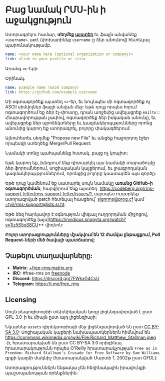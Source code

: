 # Բաց նամակ ՐՄՍ-ին ի աջակցություն #

Ստորագրելու համար, **սեղմեք [այստեղ](https://github.com/rms-support-letter/rms-support-letter.github.io/new/master/_data/signed)** եւ ֆայլն անվանեք `<username>.yaml` (փոխարինեք `username`-ը ձեր անունով) հետեւյալ պարունակությամբ.

```yaml
name: <your name here (optional organization or company)>
link: <link to your profile or site>
```

Առանց `<>`-երի:

Օրինակ.
```yaml
name: Example name (Good company)
link: https://github.com/example_username
```

Մի օգտագործեք այստեղ `<>`-եր, եւ նույնպես մի ոգտագործեք ոչ ASCII սիմվոլներ ֆայլի անվան մեջ:
Եթե դուք որպես հղում ոգտագործում եք ձեր էլ-փոստը, դրան առջեւից ավելացրեք `mailto:`:
Հնարավորության չափով, ոգտագործեք ձեր իսկական անունը, եւ ավելացրեք ձեր պրոձեկտները եւ կազմակերպւթյունները որոնց անունից կարող եք ստորագրել, բոլորը փակագծերում:

Այնուհետեւ սեղմեք "Propose new File" եւ անցեք հաջորդող էջեր որպեսզի ստեղծեք Merge/Pull Request:

Նամակի տոնը պահպանենք հստակ, բայց ոչ կոպիտ:

Եթե կարող եք, խնդրում ենք դիտարկել այս նամակի տարածումը ձեր ֆորումներում, սոցիալական կայքերում, եւ լրագրողական կազմակերպւթյուններում, որոնցից բոլորը կսատարեն այս գործը:

Եթե դուք կամենում եք սատարել սույն նամակը **առանց GitHub-ի օգտագործման**, հարվիրում ենք այստեղ\`  https://codeberg.org/rms-support-letter/rms-support-letter/issues/1, այլապես ուղարկեք ստորագրված patch հետեւյալ հասցեով\` [signrms@prog.cf](mailto:signrms@prog.cf) կամ  [~tyil/rms-support@lists.sr.ht](mailto:~tyil/rms-support@lists.sr.ht):

Եթե ձեզ հարկավոր է օգնություն վիզւալ ուղղորդման միջոցով, ոգտագործեք [այս](https://invidious.snopyta.org/watch?v=1lz5S5oS8CU** վիդեոն:

**Բոլոր ստորագրությունները մշակվում են 12 ժամվա ընթացքում, Pull Request-ների մեծ ծավալի պատճառով:**

## Չաթելու տաղավարները:

- **Matrix:** [+free-rms:matrix.org](https://matrix.to/#/+free-rms:matrix.org)
- **IRC:** #free-rms on [freenode](https://freenode.net)
- **Discord:** https://discord.gg/7FWkxG4CsU
- **Telegram:** https://t.me/free_rms


## Licensing
Սույն րեպոզիտորիի տեխնիկական կոդը լիցենզավորված է ըստ GPL-3.0-ի եւ միայն ըստ այդ լիցենզիայի:

Նկարներ `assets` դիրեկտորիայի մեջ լիցենզավորված են ըստ [CC BY-SA 3.0](https://creativecommons.org/licenses/by-sa/3.0/legalcode): Սոցիալական կաքերի նախապատկերներն հիմնվում են https://commons.wikimedia.org/wiki/File:Richard_Matthew_Stallman.jpeg -ի, հրատարակված են ըստ CC BY-SA 3.0 որիգինալ հրատարակությունն որպես O'Reilly հրատարակչության `Free as in Freedom: Richard Stallman's Crusade for Free Software by Sam Williams` գրքի կազմի մակնիշ (հրատարակված Մարտի 1, 2002թ ըստ GFDL):

Ստորագրություններն ենթակա չեն հեղինակային իրավունքի պաշտպանության օրենքներին:
